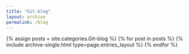 ```yaml
---
title: "Git-blog"
layout: archive
permalink: /blog
---
```



{% assign posts = site.categories.Git-blog %}
{% for post in posts %} {% include archive-single.html type=page.entries_layout %} {% endfor %}
